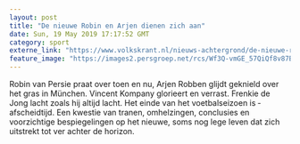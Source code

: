 ```yaml
---
layout: post
title: "De nieuwe Robin en Arjen dienen zich aan"
date: Sun, 19 May 2019 17:17:52 GMT
category: sport
externe_link: "https://www.volkskrant.nl/nieuws-achtergrond/de-nieuwe-robin-en-arjen-dienen-zich-aan~b009adca/"
feature_image: "https://images2.persgroep.net/rcs/Wf3Q-vmGE_57QiQf8v87BhkiiRI/diocontent/148774294/_focus/0.5/0.5/_fill/320/320?appId=93a17a8fd81db0de025c8abd1cca1279&quality=0.85"
---
```


Robin van Persie praat over toen en nu, Arjen Robben glijdt geknield over het gras in München. Vincent Kompany glorieert en verrast. ­Frenkie de Jong lacht zoals hij altijd lacht. Het einde van het voetbal­seizoen is ­afscheidtijd. Een kwestie van tranen, omhelzingen, conclusies en voorzichtige bespiegelingen op het nieuwe, soms nog lege leven dat zich uitstrekt tot ver achter de horizon.
